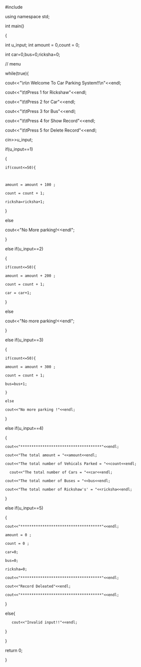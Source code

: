 #include<iostream>

using namespace std;

int main()

{

  int u_input; int amount = 0,count = 0;

  int car=0,bus=0,ricksha=0;

  

  

  // menu

while(true){

  cout<<"\n\n Welcome To  Car Parking System!!\n"<<endl;

  cout<<"\t\tPress 1 for Rickshaw"<<endl;

  cout<<"\t\tPress 2 for Car"<<endl;

  cout<<"\t\tPress 3 for Bus"<<endl;

  cout<<"\t\tPress 4 for Show Record"<<endl;

  cout<<"\t\tPress 5 for Delete Record"<<endl;

  

  cin>>u_input;

   if(u_input==1)

  {

    if(count<=50){

    

    amount = amount + 100 ;

    count = count + 1;

    ricksha=ricksha+1;

  }

  else

  cout<<"No More parking!<<endl";

}

  else if(u_input==2)

  {

    if(count<=50){

    amount = amount + 200 ;

    count = count + 1;

    car = car+1;

  }

  else

  cout<<"No more parking!<<endl";

  }

  else if(u_input==3)

  {

    if(count<=50){

    amount = amount + 300 ;

    count = count + 1;

    bus=bus+1; 

    }

    else

    cout<<"No more parking !"<<endl;

  }

  else if(u_input==4)

  {

    cout<<"*************************************"<<endl;

    cout<<"The total amount = "<<amount<<endl;

    cout<<"The total number of Vehicals Parked = "<<count<<endl;

      cout<<"The total number of Cars = "<<car<<endl;

    cout<<"The total number of Buses = "<<bus<<endl;

    cout<<"The total number of Rickshaw's' = "<<ricksha<<endl;

      

  }

  else if(u_input==5)

  {

    cout<<"*************************************"<<endl;

    amount = 0 ;

    count = 0 ;

    car=0;

    bus=0;

    ricksha=0;

    cout<<"*************************************"<<endl;

    cout<<"Record Deleated"<<endl;

    cout<<"*************************************"<<endl;

  }

  else{

       cout<<"Invalid input!!"<<endl;

   }

}

  return 0;

}
